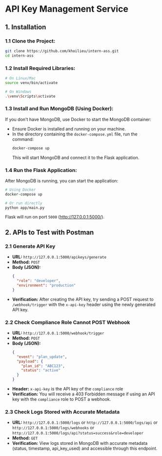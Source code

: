 # API Key Management Service

## 1. Installation

### 1.1 Clone the Project:
```bash
git clone https://github.com/khoilieu/intern-ass.git
cd intern-ass
```

### 1.2 Install Required Libraries:
```bash
# On Linux/Mac
source venv/bin/activate

# On Windows
.\venv\Scripts\activate
```

### 1.3 Install and Run MongoDB (Using Docker):
If you don't have MongoDB, use Docker to start the MongoDB container:

- Ensure Docker is installed and running on your machine.
- In the directory containing the `docker-compose.yml` file, run the command:
  ```bash
  docker-compose up
  ```
  This will start MongoDB and connect it to the Flask application.

### 1.4 Run the Flask Application:
After MongoDB is running, you can start the application:

```bash
# Using Docker
docker-compose up

# Or run directly
python app/main.py
```

Flask will run on port `5000` (http://127.0.0.1:5000/).

## 2. APIs to Test with Postman

### 2.1 Generate API Key
- **URL:** `http://127.0.0.1:5000/apikeys/generate`
- **Method:** `POST`
- **Body (JSON):**
  ```json
  {
    "role": "developer",
    "environment": "production"
  }
  ```
- **Verification:** After creating the API key, try sending a POST request to `/webhook/trigger` with the `x-api-key` header using the newly generated API key.

### 2.2 Check Compliance Role Cannot POST Webhook
- **URL:** `http://127.0.0.1:5000/webhook/trigger`
- **Method:** `POST`
- **Body (JSON):**
  ```json
  {
    "event": "plan_update",
    "payload": {
      "plan_id": "ABC123",
      "status": "active"
    }
  }
  ```
- **Header:** `x-api-key` is the API key of the `compliance` role
- **Verification:** You will receive a 403 Forbidden message if using an API key with the `compliance` role to POST a webhook.

### 2.3 Check Logs Stored with Accurate Metadata
- **URL:** `http://127.0.0.1:5000/logs` or `http://127.0.0.1:5000/logs/api` or `http://127.0.0.1:5000/logs/webhooks` or `http://127.0.0.1:5000/logs/api?status=success&role=developer`
- **Method:** `GET`
- **Verification:** View logs stored in MongoDB with accurate metadata (status, timestamp, api_key_used) and accessible through this endpoint.

